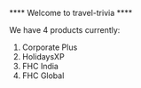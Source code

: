 **** Welcome to travel-trivia ****

We have 4 products currently:

1. Corporate Plus
2. HolidaysXP
3. FHC India
4. FHC Global

